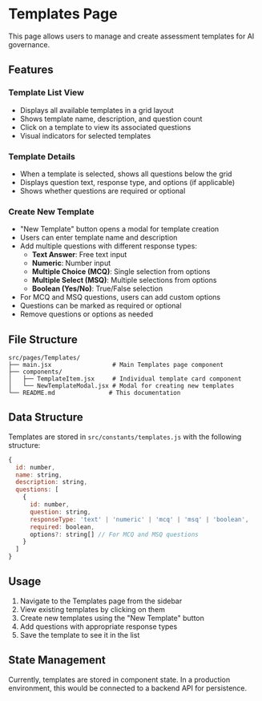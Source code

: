 # Templates Page

This page allows users to manage and create assessment templates for AI governance.

## Features

### Template List View
- Displays all available templates in a grid layout
- Shows template name, description, and question count
- Click on a template to view its associated questions
- Visual indicators for selected templates

### Template Details
- When a template is selected, shows all questions below the grid
- Displays question text, response type, and options (if applicable)
- Shows whether questions are required or optional

### Create New Template
- "New Template" button opens a modal for template creation
- Users can enter template name and description
- Add multiple questions with different response types:
  - **Text Answer**: Free text input
  - **Numeric**: Number input
  - **Multiple Choice (MCQ)**: Single selection from options
  - **Multiple Select (MSQ)**: Multiple selections from options
  - **Boolean (Yes/No)**: True/False selection
- For MCQ and MSQ questions, users can add custom options
- Questions can be marked as required or optional
- Remove questions or options as needed

## File Structure

```
src/pages/Templates/
├── main.jsx                 # Main Templates page component
├── components/
│   ├── TemplateItem.jsx     # Individual template card component
│   └── NewTemplateModal.jsx # Modal for creating new templates
└── README.md               # This documentation
```

## Data Structure

Templates are stored in `src/constants/templates.js` with the following structure:

```javascript
{
  id: number,
  name: string,
  description: string,
  questions: [
    {
      id: number,
      question: string,
      responseType: 'text' | 'numeric' | 'mcq' | 'msq' | 'boolean',
      required: boolean,
      options?: string[] // For MCQ and MSQ questions
    }
  ]
}
```

## Usage

1. Navigate to the Templates page from the sidebar
2. View existing templates by clicking on them
3. Create new templates using the "New Template" button
4. Add questions with appropriate response types
5. Save the template to see it in the list

## State Management

Currently, templates are stored in component state. In a production environment, this would be connected to a backend API for persistence. 